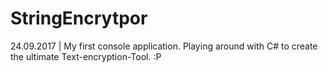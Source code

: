 # StringEncrytpor
 24.09.2017 | My first console application. Playing around with C# to create the ultimate Text-encryption-Tool.  :P 
